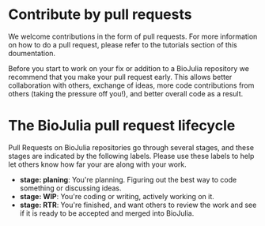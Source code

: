 # Contribute by pull requests

We welcome contributions in the form of pull requests. For more information on how to do a pull request, please refer to the tutorials section of this doumentation.

Before you start to work on your fix or addition to a BioJulia repository we recommend that you make your pull request early. This allows better collaboration with others, exchange of ideas, more code contributions from others (taking the pressure off you!), and better overall code as a result.

# The BioJulia pull request lifecycle
Pull Requests on BioJulia repositories go through several stages, and these stages are indicated by the following labels. Please use these labels to help let others know how far your are along with your work.

- **stage: planing**:
  You're planning. Figuring out the best way to code something or discussing ideas.
- **stage: WIP**:
  You're coding or writing, actively working on it. 
- **stage: RTR**:
  You're finished, and want others to review the work and see if it is ready to be accepted and merged into BioJulia.


